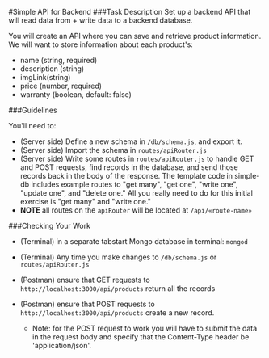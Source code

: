 #Simple API for Backend 
###Task Description
Set up a backend API that will read data from + write data to a backend database.

You will create an API where you can save and retrieve product information. We will want to store information about each product's:
- name (string, required)
- description (string)
- imgLink(string)
- price (number, required)
- warranty (boolean, default: false)


###Guidelines

You'll need to:
  - (Server side) Define a new schema in `/db/schema.js`, and export it.
  - (Server side) Import the schema in `routes/apiRouter.js`
  - (Server side) Write some routes in `routes/apiRouter.js` to handle GET and POST requests, find records in the database, and send those records back in the body of the response. The template code in simple-db includes example routes to "get many", "get one", "write one", "update one", and "delete one." All you really need to do for this initial exercise is "get many" and "write one." 
  - **NOTE** all routes on the `apiRouter` will be located at `/api/«route-name»`
  
###Checking Your Work
- (Terminal) in a separate tabstart Mongo database in terminal: `mongod`
- (Terminal) Any time you make changes to `/db/schema.js` or `routes/apiRouter.js`

- (Postman) ensure that GET requests to `http://localhost:3000/api/products` return all the records
- (Postman) ensure that POST requests to `http://localhost:3000/api/products` create a new record.
  - Note: for the POST request to work you will have to submit the data in the request body and specify that the Content-Type header be 'application/json'. 
 

